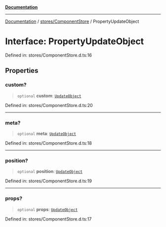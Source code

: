 [**Documentation**](../../../index.md)

***

[Documentation](../../../index.md) / [stores/ComponentStore](../index.md) / PropertyUpdateObject

# Interface: PropertyUpdateObject

Defined in: stores/ComponentStore.d.ts:16

## Properties

### custom?

> `optional` **custom**: [`UpdateObject`](../../../props/PropertyTree/interfaces/UpdateObject.md)

Defined in: stores/ComponentStore.d.ts:20

***

### meta?

> `optional` **meta**: [`UpdateObject`](../../../props/PropertyTree/interfaces/UpdateObject.md)

Defined in: stores/ComponentStore.d.ts:18

***

### position?

> `optional` **position**: [`UpdateObject`](../../../props/PropertyTree/interfaces/UpdateObject.md)

Defined in: stores/ComponentStore.d.ts:19

***

### props?

> `optional` **props**: [`UpdateObject`](../../../props/PropertyTree/interfaces/UpdateObject.md)

Defined in: stores/ComponentStore.d.ts:17
